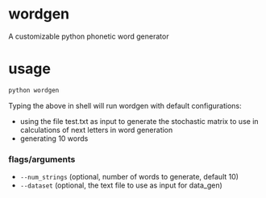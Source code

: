 # wordgen
A customizable python phonetic word generator


# usage

```bash
python wordgen
```
Typing the above in shell will run wordgen with default configurations:
* using the file test.txt as input to generate the stochastic matrix to use in calculations of next letters in word generation
* generating 10 words

### flags/arguments
* `--num_strings` (optional, number of words to generate, default 10)
* `--dataset` (optional, the text file to use as input for data_gen)
